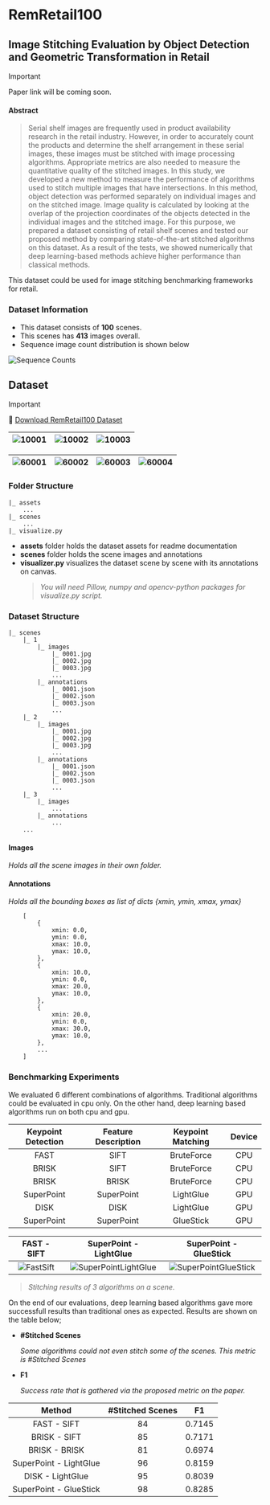 # RemRetail100
## Image Stitching Evaluation by Object Detection and Geometric Transformation in Retail

> [!IMPORTANT]
> Paper link will be coming soon.
 
#### Abstract
> Serial shelf images are frequently used in product availability research in the retail industry. However, in order to accurately count the products and determine the shelf arrangement in these serial images, these images must be stitched with image processing algorithms. Appropriate metrics are also needed to measure the quantitative quality of the stitched images. In this study, we developed a new method to measure the performance of algorithms used to stitch multiple images that have intersections. In this method, object detection was performed separately on individual images and on the stitched image. Image quality is calculated by looking at the overlap of the projection coordinates of the objects detected in the individual images and the stitched image. For this purpose, we prepared a dataset consisting of retail shelf scenes and tested our proposed method by comparing state-of-the-art stitched algorithms on this dataset. As a result of the tests, we showed numerically that deep learning-based methods achieve higher performance than classical methods.


This dataset could be used for image stitching benchmarking frameworks for retail. 

### Dataset Information
- This dataset consists of **100** scenes.
- This scenes has **413** images overall.
- Sequence image count distribution is shown below

![Sequence Counts](assets/counts.png)


## Dataset

> [!IMPORTANT]
> :arrow_down_small: [Download RemRetail100 Dataset](https://rempeople.com/datasets/remretail100.html)

![10001](assets/samples/1/0001.jpg) | ![10002](assets/samples/1/0002.jpg) |![10003](assets/samples/1/0003.jpg)
:--------------------------------------------:|:----------------------------------:|:-:


![60001](assets/samples/6/0001.jpg) | ![60002](assets/samples/6/0002.jpg) | ![60003](assets/samples/6/0003.jpg) | ![60004](assets/samples/6/0004.jpg)
:--:|:----------------------------------:|:----------------------------------:|:--:


### Folder Structure
~~~
|_ assets
    ...
|_ scenes
    ...
|_ visualize.py
~~~

- **assets** folder holds the dataset assets for readme documentation
- **scenes** folder holds the scene images and annotations
- **visualizer.py** visualizes the dataset scene by scene with its annotations on canvas.
  > *You will need Pillow, numpy and opencv-python packages for visualize.py script.*

### Dataset Structure
~~~
|_ scenes
    |_ 1
        |_ images
            |_ 0001.jpg
            |_ 0002.jpg
            |_ 0003.jpg
            ...
        |_ annotations
            |_ 0001.json
            |_ 0002.json
            |_ 0003.json
            ...
    |_ 2
        |_ images
            |_ 0001.jpg
            |_ 0002.jpg
            |_ 0003.jpg
            ...
        |_ annotations
            |_ 0001.json
            |_ 0002.json
            |_ 0003.json
            ...
    |_ 3
        |_ images
            ...
        |_ annotations
            ...
    ...
~~~

#### Images
*Holds all the scene images in their own folder.*
#### Annotations
*Holds all the bounding boxes as list of dicts {xmin, ymin, xmax, ymax}*

~~~
    [
        {
            xmin: 0.0,
            ymin: 0.0,
            xmax: 10.0,
            ymax: 10.0,
        },
        {
            xmin: 10.0,
            ymin: 0.0,
            xmax: 20.0,
            ymax: 10.0,
        },
        {
            xmin: 20.0,
            ymin: 0.0,
            xmax: 30.0,
            ymax: 10.0,
        },
        ...
    ]

~~~

### Benchmarking Experiments
We evaluated 6 different combinations of algorithms. Traditional algorithms could be evaluated in cpu only. 
On the other hand, deep learning based algorithms run on both cpu and gpu.

Keypoint Detection | Feature Description | Keypoint Matching | Device |
:--:|:-------------------:|:--:|:--:
FAST |        SIFT         | BruteForce | CPU
BRISK |        SIFT         | BruteForce | CPU
BRISK |        BRISK        | BruteForce | CPU
SuperPoint |     SuperPoint      | LightGlue | GPU
DISK |        DISK         | LightGlue | GPU
SuperPoint |     SuperPoint      | GlueStick | GPU



FAST - SIFT |                 SuperPoint - LightGlue                 | SuperPoint - GlueStick
:--------------------------------------------:|:------------------------------------------------------:|:-:
![FastSift](assets/FastSift.jpg) | ![SuperPointLightGlue](assets/SuperPointLightGlue.jpg) |![SuperPointGlueStick](assets/SuperPointGlueStick.jpg)
>*Stitching results of 3 algorithms on a scene.*

On the end of our evaluations, deep learning based algorithms gave more successfull results than traditional ones as expected.
Results are shown on the table below;
- **#Stitched Scenes**

    *Some algorithms could not even stitch some of the scenes. This metric is #Stitched Scenes*
- **F1**

    *Success rate that is gathered via the proposed metric on the paper.* 

Method | #Stitched Scenes | F1
:--:|:--:|:--:
FAST - SIFT | 84 | 0.7145
BRISK - SIFT | 85 | 0.7171
BRISK - BRISK | 81 | 0.6974
SuperPoint - LightGlue | 96 | 0.8159
DISK - LightGlue | 95 | 0.8039
SuperPoint - GlueStick | 98 | 0.8285
